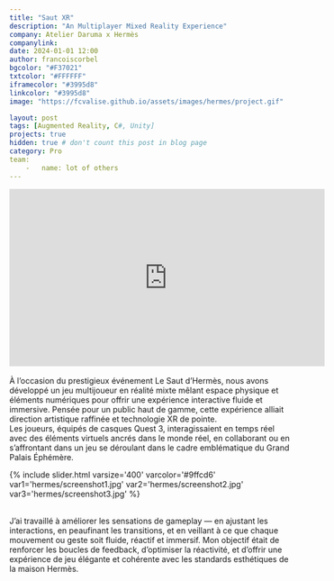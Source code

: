 ```yaml
---
title: "Saut XR"
description: "An Multiplayer Mixed Reality Experience"
company: Atelier Daruma x Hermès
companylink: 
date: 2024-01-01 12:00
author: francoiscorbel
bgcolor: "#F37021"
txtcolor: "#FFFFFF"
iframecolor: "#3995d8"
linkcolor: "#3995d8"
image: "https://fcvalise.github.io/assets/images/hermes/project.gif"

layout: post
tags: [Augmented Reality, C#, Unity]
projects: true
hidden: true # don't count this post in blog page
category: Pro
team:
    -   name: lot of others
---
```

<div class="video general-margin">
    <iframe width="560" height="315" src="https://www.youtube.com/watch?v=a_TV1Ujf3UQ" frameborder="0" allowfullscreen></iframe>
</div>

<div class="text justify general-margin">
<br>
À l’occasion du prestigieux événement Le Saut d’Hermès, nous avons développé un jeu multijoueur en réalité mixte mêlant espace physique et éléments numériques pour offrir une expérience interactive fluide et immersive. Pensée pour un public haut de gamme, cette expérience alliait direction artistique raffinée et technologie XR de pointe.
<br>
Les joueurs, équipés de casques Quest 3, interagissaient en temps réel avec des éléments virtuels ancrés dans le monde réel, en collaborant ou en s’affrontant dans un jeu se déroulant dans le cadre emblématique du Grand Palais Éphémère.
<br>

</div>

{% include slider.html varsize='400' varcolor='#9ffcd6' var1='hermes/screenshot1.jpg' var2='hermes/screenshot2.jpg' var3='hermes/screenshot3.jpg' %}

<div class="text justify general-margin">
<br>
J’ai travaillé à améliorer les sensations de gameplay — en ajustant les interactions, en peaufinant les transitions, et en veillant à ce que chaque mouvement ou geste soit fluide, réactif et immersif. Mon objectif était de renforcer les boucles de feedback, d’optimiser la réactivité, et d’offrir une expérience de jeu élégante et cohérente avec les standards esthétiques de la maison Hermès.
<br>

</div>
